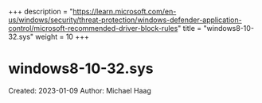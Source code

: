 +++
description = "https://learn.microsoft.com/en-us/windows/security/threat-protection/windows-defender-application-control/microsoft-recommended-driver-block-rules"
title = "windows8-10-32.sys"
weight = 10
+++

# windows8-10-32.sys

Created: 2023-01-09
Author: Michael Haag



